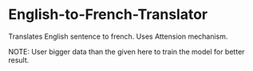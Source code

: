 # English-to-French-Translator
Translates English sentence to french.
Uses Attension mechanism.

NOTE: User bigger data than the given here to train the model for better result. 
